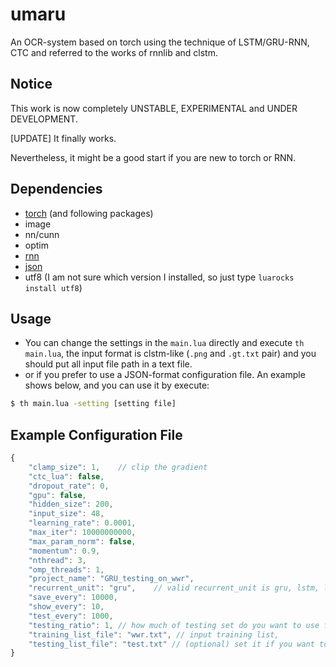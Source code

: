 # umaru
An OCR-system based on torch using the technique of LSTM/GRU-RNN, CTC and referred to the works of rnnlib and clstm.

## Notice

This work is now completely UNSTABLE, EXPERIMENTAL and UNDER DEVELOPMENT.

[UPDATE] It finally works.

Nevertheless, it might be a good start if you are new to torch or RNN.

## Dependencies

- [torch](https://github.com/torch/torch7) (and following packages)
- image
- nn/cunn
- optim
- [rnn](https://github.com/Element-Research/rnn)
- [json](https://github.com/clementfarabet/lua---json)
- utf8 (I am not sure which version I installed, so just type `luarocks install utf8`)

## Usage

- You can change the settings in the `main.lua` directly and execute `th main.lua`, the input format is clstm-like (`.png` and `.gt.txt` pair) and you should put all input file path in a text file.
- or if you prefer to use a JSON-format configuration file. An example shows below, and you can use it by execute:

```sh
$ th main.lua -setting [setting file]
```

## Example Configuration File

```js
{
    "clamp_size": 1,    // clip the gradient
    "ctc_lua": false,
    "dropout_rate": 0,
    "gpu": false,
    "hidden_size": 200,
    "input_size": 48,
    "learning_rate": 0.0001,
    "max_iter": 10000000000,
    "max_param_norm": false,
    "momentum": 0.9,
    "nthread": 3,
    "omp_threads": 1,
    "project_name": "GRU_testing_on_wwr",
    "recurrent_unit": "gru",    // valid recurrent_unit is gru, lstm, lstm_nopeephole
    "save_every": 10000,
    "show_every": 10,
    "test_every": 1000,
    "testing_ratio": 1, // how much of testing set do you want to use for validating? (it would be ignored if you have set a seperate testing_list_file) 
    "training_list_file": "wwr.txt", // input training list, 
    "testing_list_file": "test.txt" // (optional) set it if you want to use a seperate testing set, or the testing(validating) set is part of your training set.
}
```
